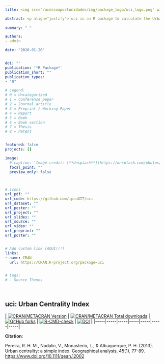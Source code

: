 ```yaml
---
title: <img src="/acessooportunidades/img/package_logo/uci_logo.png" width="200" align="center" alt="">

abstract: <p align="justify"> uci is an R package to calculate the Urban Centrality Index (UCI) originally proposed by Pereira et al., (2013). The UCI measures the extent to which the spatial organization of a city or region varies from extreme polycentric to extreme monocentric in a continuous scale from 0 to 1. Values close to 0 indicate more polycentric patterns and values close to 1 indicate a more monocentric urban form. </p> 
  
summary: " "

authors:
- admin

date: "2020-01-20"


doi: ""
publication: '*R Package*'
publication_short: ""
publication_types:
- "0"

# Legend: 
# 0 = Uncategorized
# 1 = Conference paper
# 2 = Journal article
# 3 = Preprint / Working Paper
# 4 = Report
# 5 = Book
# 6 = Book section
# 7 = Thesis
# 8 = Patent


featured: false
projects: []

image:
  # caption: 'Image credit: [**Unsplash**](https://unsplash.com/photos/jdD8gXaTZsc)'
  focal_point: ""
  preview_only: false


  
# icons
url_pdf: ""
url_code: https://github.com/ipeaGIT/uci
url_dataset: ""
url_poster: ""
url_project: ""
url_slides: ""
url_source: ""
url_video: ""
url_preprint: ""
url_poster: ""


# Add custom link (AQUI!!!)
links:
- name: CRAN
  url: https://CRAN.R-project.org/package=uci


# tags:
# - Source Themes

---
```


## **uci**: Urban Centrality Index

| [![CRAN/METACRAN Version](https://www.r-pkg.org/badges/version/uci)](https://CRAN.R-project.org/package=uci) | [![CRAN/METACRAN Total downloads](https://cranlogs.r-pkg.org/badges/grand-total/uci?color=blue)](https://CRAN.R-project.org/package=uci) | [![GitHub forks](https://img.shields.io/badge/GitHub-code-orange)](https://github.com/ipeaGIT/uci) | [![R-CMD-check](https://github.com/ipeaGIT/uci/workflows/rcmdcheck/badge.svg)](https://github.com/ipeaGIT/uci/actions) | [![DOI](https://img.shields.io/badge/DOI-10.1111/gean.12002-blue)](https://doi.org/10.1111/gean.12002) |
|-----|-----|-----|-----|-----|-----|-----|



__Citation__:

Pereira, R. H. M., Nadalin, V., Monasterio, L., & Albuquerque, P. H. (2013). Urban centrality: a simple index. Geographical analysis, 45(1), 77-89. https://www.doi.org/10.1111/gean.12002

